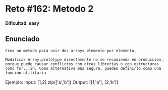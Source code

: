 # Reto #162: Metodo 2

#### Dificultad: easy

## Enunciado

```
Crea un metodo para unir dos arrays elemento por elemento.

Modificar Array.prototype directamente no se recomienda en producción, porque puede causar conflictos con otras librerías o con estructuras como for...in. Como alternativa más segura, puedes definirlo como una función utilitaria
```

Ejemplo:
Input: [1,2].zip(['a','b'])
Output: [[1,'a'], [2,'b']]
